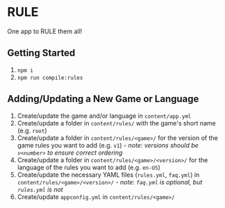 # RULE

One app to RULE them all!

## Getting Started

1. `npm i`
1. `npm run compile:rules`

## Adding/Updating a New Game or Language

1. Create/update the game and/or language in `content/app.yml`
1. Create/update a folder in `content/rules/` with the game's short name (e.g. `root`)
1. Create/update a folder in `content/rules/<game>/` for the version of the game rules you want to add (e.g. `v1`) - _note: versions should be `v<number>` to ensure correct ordering_
1. Create/update a folder in `content/rules/<game>/<version>/` for the language of the rules you want to add (e.g. `en-US`)
1. Create/update the necessary YAML files (`rules.yml`, `faq.yml`) in `content/rules/<game>/<version>/` - _note: `faq.yml` is optional, but `rules.yml` is not_
1. Create/update `appconfig.yml` in `content/rules/<game>/`
